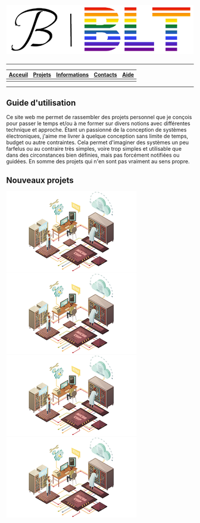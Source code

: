 # ![LOGO](./imgs/JB-BLT%20LOGO%20without%20bg.png)

---

| [**Acceuil**](./index) | [Projets](./projets) | [Informations](./information) | [Contacts](./contacts) | [Aide](./aide) |
| :---: | :---: | :---: | :---: | :---: |  
| | | | |

---

## Guide d'utilisation

Ce site web me permet de rassembler des projets personnel que je conçois pour passer le temps et/ou à me former sur divers notions avec différentes technique et approche. Étant un passionné de la conception de systèmes électroniques, j'aime me livrer à quelque conception sans limite de temps, budget ou autre contraintes. Cela permet d'imaginer des systèmes un peu farfelus ou au contraire très simples, voire trop simples et utilisable que dans des circonstances bien définies, mais pas forcément notifiées ou guidées. En somme des projets qui n'en sont pas vraiment au sens propre.

## Nouveaux projets

[![Image projet](./imgs/projet1.png)](./projets/projet1)
[![Image projet](./imgs/projet2.png)](./projets/projet2)
[![Image projet](./imgs/projet3.png)](./projets/projet3)
[![Image projet](./imgs/projet4.png)](./projets/projet4)

